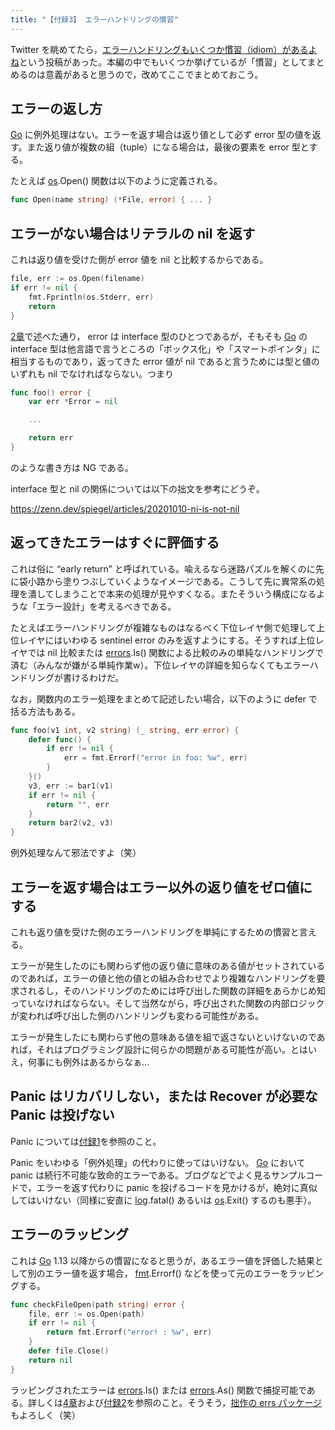 ```yaml
---
title: "【付録3】 エラーハンドリングの慣習"
---
```


Twitter を眺めてたら，[エラーハンドリングもいくつか慣習（idiom）があるよね](https://twitter.com/nobonobo/status/1659554868431048704)という投稿があった。本編の中でもいくつか挙げているが「慣習」としてまとめるのは意義があると思うので，改めてここでまとめておこう。

## エラーの返し方

[Go] に例外処理はない。エラーを返す場合は返り値として必ず error 型の値を返す。また返り値が複数の組（tuple）になる場合は，最後の要素を error 型とする。

たとえば [os].Open() 関数は以下のように定義される。

```go
func Open(name string) (*File, error) { ... }
```

## エラーがない場合はリテラルの nil を返す

これは返り値を受けた側が error 値を nil と比較するからである。

```go
file, err := os.Open(filename)
if err != nil {
    fmt.Fprintln(os.Stderr, err)
    return
}
```

[2章](./basics "まずはキホンから")で述べた通り， error は interface 型のひとつであるが，そもそも [Go] の interface 型は他言語で言うところの「ボックス化」や「スマートポインタ」に相当するものであり，返ってきた error 値が nil であると言うためには型と値のいずれも nil でなければならない。つまり

```go
func foo() error {
    var err *Error = nil

    ...

    return err
}
```

のような書き方は NG である。

interface 型と nil の関係については以下の拙文を参考にどうぞ。

https://zenn.dev/spiegel/articles/20201010-ni-is-not-nil

## 返ってきたエラーはすぐに評価する

これは俗に “early return” と呼ばれている。喩えるなら迷路パズルを解くのに先に袋小路から塗りつぶしていくようなイメージである。こうして先に異常系の処理を潰してしまうことで本来の処理が見やすくなる。またそういう構成になるような「エラー設計」を考えるべきである。

たとえばエラーハンドリングが複雑なものはなるべく下位レイヤ側で処理して上位レイヤにはいわゆる sentinel error のみを返すようにする。そうすれば上位レイヤでは nil 比較または [errors].Is() 関数による比較のみの単純なハンドリングで済む（みんなが嫌がる単純作業w）。下位レイヤの詳細を知らなくてもエラーハンドリングが書けるわけだ。

なお，関数内のエラー処理をまとめて記述したい場合，以下のように defer で括る方法もある。

```go
func foo(v1 int, v2 string) (_ string, err error) {
    defer func() {
        if err != nil {
            err = fmt.Errorf("error in foo: %w", err)
        }
    }()
    v3, err := bar1(v1)
    if err != nil {
        return "", err
    }
    return bar2(v2, v3)
}
```

例外処理なんて邪法ですよ（笑）

## エラーを返す場合はエラー以外の返り値をゼロ値にする

これも返り値を受けた側のエラーハンドリングを単純にするための慣習と言える。

エラーが発生したのにも関わらず他の返り値に意味のある値がセットされているのであれば，エラーの値と他の値との組み合わせでより複雑なハンドリングを要求されるし，そのハンドリングのためには呼び出した関数の詳細をあらかじめ知っていなければならない。そして当然ながら，呼び出された関数の内部ロジックが変われば呼び出した側のハンドリングも変わる可能性がある。

エラーが発生したにも関わらず他の意味ある値を組で返さないといけないのであれば，それはプログラミング設計に何らかの問題がある可能性が高い。とはいえ，何事にも例外はあるからなぁ...

## Panic はリカバリしない，または Recover が必要な Panic は投げない

Panic については[付録1](./panics "【付録1】 Panic と Recover")を参照のこと。

Panic をいわゆる「例外処理」の代わりに使ってはいけない。 [Go] において panic は続行不可能な致命的エラーである。ブログなどでよく見るサンプルコードで，エラーを返す代わりに panic を投げるコードを見かけるが，絶対に真似してはいけない（同様に安直に [log].fatal() あるいは [os].Exit() するのも悪手）。

## エラーのラッピング

これは [Go] 1.13 以降からの慣習になると思うが，あるエラー値を評価した結果として別のエラー値を返す場合， [fmt].Errorf() などを使って元のエラーをラッピングする。

```go
func checkFileOpen(path string) error {
    file, err := os.Open(path)
    if err != nil {
        return fmt.Errorf("error! : %w", err)
    }
    defer file.Close()
    return nil
}
```

ラッピングされたエラーは [errors].Is() または [errors].As() 関数で捕捉可能である。詳しくは[4章](./layered-error "エラーの階層化")および[付録2](./multi-error "【付録2】 複数のエラーを扱う")を参照のこと。そうそう，[拙作の errs パッケージ]("./error-logging" "ぼくがかんがえたさいきょうのえらーろぐ")もよろしく（笑）



[Go]: https://go.dev/ "The Go Programming Language"
[errors]: https://pkg.go.dev/errors/ "errors - The Go Programming Language"
[fmt]: https://pkg.go.dev/fmt/ "fmt - The Go Programming Language"
[fs]: https://pkg.go.dev/fs/ "fs - The Go Programming Language"
[os]: https://pkg.go.dev/os/ "os - The Go Programming Language"
[io]: https://go.dev/pkg/io/ "io - The Go Programming Language"
[log]: https://go.dev/pkg/log/ "log - The Go Programming Language"
[hashicorp/go-multierror]: https://github.com/hashicorp/go-multierror "hashicorp/go-multierror: A Go (golang) package for representing a list of errors as a single error."
[errs]: https://github.com/goark/errs "goark/errs: Error handling for Golang"
<!-- eof -->
